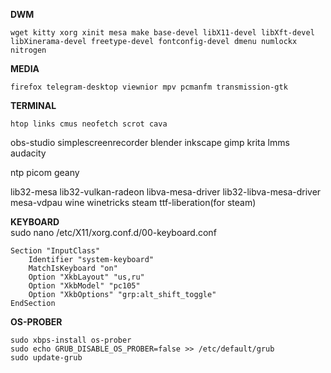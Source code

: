 **DWM** 
```
wget kitty xorg xinit mesa make base-devel libX11-devel libXft-devel libXinerama-devel freetype-devel fontconfig-devel dmenu numlockx nitrogen
```  
**MEDIA**  
```
firefox telegram-desktop viewnior mpv pcmanfm transmission-gtk
```  

**TERMINAL**  
```
htop links cmus neofetch scrot cava
```  


obs-studio simplescreenrecorder blender inkscape gimp krita lmms audacity 

ntp picom geany

lib32-mesa lib32-vulkan-radeon libva-mesa-driver lib32-libva-mesa-driver mesa-vdpau wine winetricks steam ttf-liberation(for steam)

**KEYBOARD**  
sudo nano /etc/X11/xorg.conf.d/00-keyboard.conf  
```
Section "InputClass"  
    Identifier "system-keyboard"  
    MatchIsKeyboard "on"  
    Option "XkbLayout" "us,ru"  
    Option "XkbModel" "pc105"  
    Option "XkbOptions" "grp:alt_shift_toggle"  
EndSection  
```

**OS-PROBER**  
```
sudo xbps-install os-prober  
sudo echo GRUB_DISABLE_OS_PROBER=false >> /etc/default/grub  
sudo update-grub
```